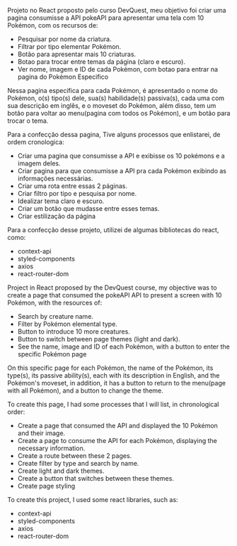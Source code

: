 Projeto no React proposto pelo curso DevQuest, meu objetivo foi criar uma pagina consumisse a API pokeAPI para apresentar uma tela com 10 Pokémon, com os recursos de: 
- Pesquisar por nome da criatura. 
- Filtrar por tipo elementar Pokémon.
- Botão para apresentar mais 10 criaturas. 
- Botao para trocar entre temas da página (claro e escuro).
- Ver nome, imagem e ID de cada Pokémon, com botao para entrar na pagina do Pokémon Especifico

Nessa pagina especifica para cada Pokémon, é apresentado o nome do Pokémon, o(s) tipo(s) dele, sua(s) habilidade(s) passiva(s), cada uma com sua descrição em inglês, e o moveset do Pokémon, além disso, tem um botão para voltar ao menu(pagina com todos os Pokémon), e um botão para trocar o tema.

Para a confecção dessa pagina, Tive alguns processos que enlistarei, de ordem cronologica:
- Criar uma pagina que consumisse a API e exibisse os 10 pokémons e a imagem deles.
- Criar pagina para que consumisse a API pra cada Pokémon exibindo as informações necessárias.
- Criar uma rota entre essas 2 páginas.
- Criar filtro por tipo e pesquisa por nome.
- Idealizar tema claro e escuro.
- Criar um botão que mudasse entre esses temas.
- Criar estilização da página

Para a confecção desse projeto, utilizei de algumas bibliotecas do react, como:
- context-api
- styled-components
- axios
- react-router-dom



Project in React proposed by the DevQuest course, my objective was to create a page that consumed the pokeAPI API to present a screen with 10 Pokémon, with the resources of:
- Search by creature name.
- Filter by Pokémon elemental type.
- Button to introduce 10 more creatures.
- Button to switch between page themes (light and dark).
- See the name, image and ID of each Pokémon, with a button to enter the specific Pokémon page

On this specific page for each Pokémon, the name of the Pokémon, its type(s), its passive ability(s), each with its description in English, and the Pokémon's moveset, in addition, it has a button to return to the menu(page with all Pokémon), and a button to change the theme.

To create this page, I had some processes that I will list, in chronological order:
- Create a page that consumed the API and displayed the 10 Pokémon and their image.
- Create a page to consume the API for each Pokémon, displaying the necessary information.
- Create a route between these 2 pages.
- Create filter by type and search by name.
- Create light and dark themes.
- Create a button that switches between these themes.
- Create page styling

To create this project, I used some react libraries, such as:
- context-api
- styled-components
- axios
- react-router-dom